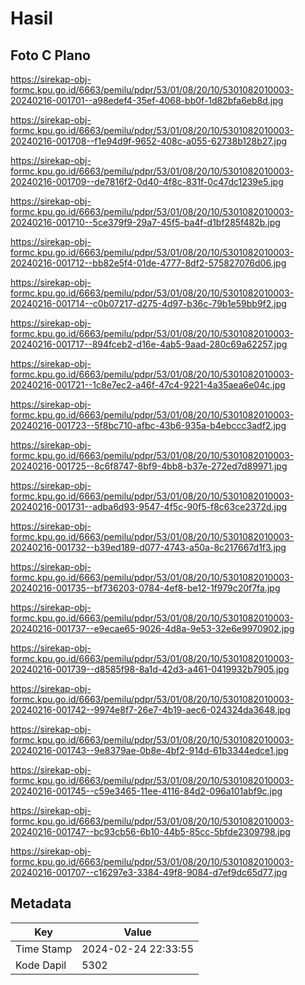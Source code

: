 # Hasil

## Foto C Plano

https://sirekap-obj-formc.kpu.go.id/6663/pemilu/pdpr/53/01/08/20/10/5301082010003-20240216-001701--a98edef4-35ef-4068-bb0f-1d82bfa6eb8d.jpg

https://sirekap-obj-formc.kpu.go.id/6663/pemilu/pdpr/53/01/08/20/10/5301082010003-20240216-001708--f1e94d9f-9652-408c-a055-62738b128b27.jpg

https://sirekap-obj-formc.kpu.go.id/6663/pemilu/pdpr/53/01/08/20/10/5301082010003-20240216-001709--de7816f2-0d40-4f8c-831f-0c47dc1239e5.jpg

https://sirekap-obj-formc.kpu.go.id/6663/pemilu/pdpr/53/01/08/20/10/5301082010003-20240216-001710--5ce379f9-29a7-45f5-ba4f-d1bf285f482b.jpg

https://sirekap-obj-formc.kpu.go.id/6663/pemilu/pdpr/53/01/08/20/10/5301082010003-20240216-001712--bb82e5f4-01de-4777-8df2-575827076d06.jpg

https://sirekap-obj-formc.kpu.go.id/6663/pemilu/pdpr/53/01/08/20/10/5301082010003-20240216-001714--c0b07217-d275-4d97-b36c-79b1e59bb9f2.jpg

https://sirekap-obj-formc.kpu.go.id/6663/pemilu/pdpr/53/01/08/20/10/5301082010003-20240216-001717--894fceb2-d16e-4ab5-9aad-280c69a62257.jpg

https://sirekap-obj-formc.kpu.go.id/6663/pemilu/pdpr/53/01/08/20/10/5301082010003-20240216-001721--1c8e7ec2-a46f-47c4-9221-4a35aea6e04c.jpg

https://sirekap-obj-formc.kpu.go.id/6663/pemilu/pdpr/53/01/08/20/10/5301082010003-20240216-001723--5f8bc710-afbc-43b6-935a-b4ebccc3adf2.jpg

https://sirekap-obj-formc.kpu.go.id/6663/pemilu/pdpr/53/01/08/20/10/5301082010003-20240216-001725--8c6f8747-8bf9-4bb8-b37e-272ed7d89971.jpg

https://sirekap-obj-formc.kpu.go.id/6663/pemilu/pdpr/53/01/08/20/10/5301082010003-20240216-001731--adba6d93-9547-4f5c-90f5-f8c63ce2372d.jpg

https://sirekap-obj-formc.kpu.go.id/6663/pemilu/pdpr/53/01/08/20/10/5301082010003-20240216-001732--b39ed189-d077-4743-a50a-8c217667d1f3.jpg

https://sirekap-obj-formc.kpu.go.id/6663/pemilu/pdpr/53/01/08/20/10/5301082010003-20240216-001735--bf736203-0784-4ef8-be12-1f979c20f7fa.jpg

https://sirekap-obj-formc.kpu.go.id/6663/pemilu/pdpr/53/01/08/20/10/5301082010003-20240216-001737--e9ecae65-9026-4d8a-9e53-32e6e9970902.jpg

https://sirekap-obj-formc.kpu.go.id/6663/pemilu/pdpr/53/01/08/20/10/5301082010003-20240216-001739--d8585f98-8a1d-42d3-a461-0419932b7905.jpg

https://sirekap-obj-formc.kpu.go.id/6663/pemilu/pdpr/53/01/08/20/10/5301082010003-20240216-001742--9974e8f7-26e7-4b19-aec6-024324da3648.jpg

https://sirekap-obj-formc.kpu.go.id/6663/pemilu/pdpr/53/01/08/20/10/5301082010003-20240216-001743--9e8379ae-0b8e-4bf2-914d-61b3344edce1.jpg

https://sirekap-obj-formc.kpu.go.id/6663/pemilu/pdpr/53/01/08/20/10/5301082010003-20240216-001745--c59e3465-11ee-4116-84d2-096a101abf9c.jpg

https://sirekap-obj-formc.kpu.go.id/6663/pemilu/pdpr/53/01/08/20/10/5301082010003-20240216-001747--bc93cb56-6b10-44b5-85cc-5bfde2309798.jpg

https://sirekap-obj-formc.kpu.go.id/6663/pemilu/pdpr/53/01/08/20/10/5301082010003-20240216-001707--c16297e3-3384-49f8-9084-d7ef9dc65d77.jpg


## Metadata

| Key        | Value               |
| ---------- | ------------------- |
| Time Stamp | 2024-02-24 22:33:55 |
| Kode Dapil | 5302                |



